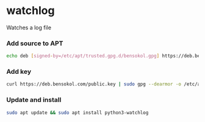 # watchlog

Watches a log file



### Add source to APT
```bash
echo deb [signed-by=/etc/apt/trusted.gpg.d/bensokol.gpg] https://deb.bensokol.com/debian public main | sudo tee /etc/apt/sources.list.d/deb.bensokol.com.list
```

### Add key
```bash
curl https://deb.bensokol.com/public.key | sudo gpg --dearmor -o /etc/apt/trusted.gpg.d/bensokol.gpg
```

### Update and install
```bash
sudo apt update && sudo apt install python3-watchlog
```
